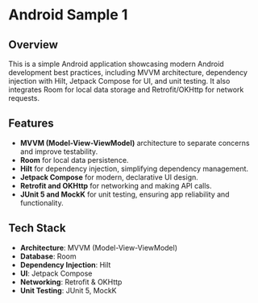 # Android Sample 1

## Overview
This is a simple Android application showcasing modern Android development best practices, including MVVM architecture, dependency injection with Hilt, Jetpack Compose for UI, and unit testing. It also integrates Room for local data storage and Retrofit/OKHttp for network requests.

## Features
- **MVVM (Model-View-ViewModel)** architecture to separate concerns and improve testability.
- **Room** for local data persistence.
- **Hilt** for dependency injection, simplifying dependency management.
- **Jetpack Compose** for modern, declarative UI design.
- **Retrofit and OKHttp** for networking and making API calls.
- **JUnit 5 and MockK** for unit testing, ensuring app reliability and functionality.

## Tech Stack

- **Architecture**: MVVM (Model-View-ViewModel)
- **Database**: Room
- **Dependency Injection**: Hilt
- **UI**: Jetpack Compose
- **Networking**: Retrofit & OKHttp
- **Unit Testing**: JUnit 5, MockK